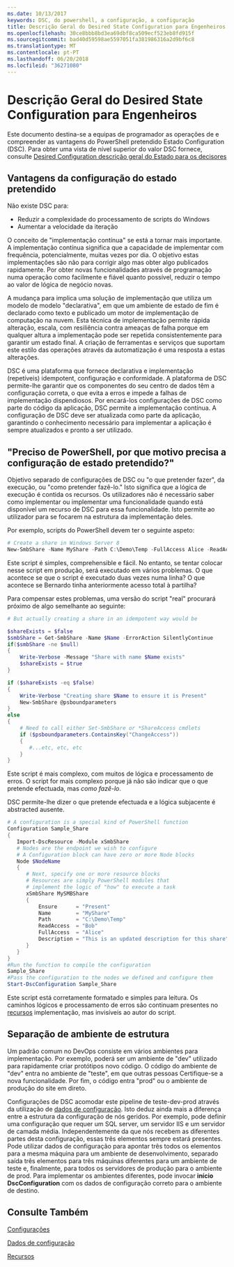 ```yaml
---
ms.date: 10/13/2017
keywords: DSC, do powershell, a configuração, a configuração
title: Descrição Geral do Desired State Configuration para Engenheiros
ms.openlocfilehash: 30ce8bbb8bd3ea69dbf8ca509ecf523eb8fd915f
ms.sourcegitcommit: bad40d59598ae5597051fa381986316a2d9bf6c8
ms.translationtype: MT
ms.contentlocale: pt-PT
ms.lasthandoff: 06/20/2018
ms.locfileid: "36271080"
---
```

# <a name="desired-state-configuration-overview-for-engineers"></a>Descrição Geral do Desired State Configuration para Engenheiros

Este documento destina-se a equipas de programador as operações de e compreender as vantagens do PowerShell pretendido Estado Configuration (DSC).
Para obter uma vista de nível superior do valor DSC fornece, consulte [Desired Configuration descrição geral do Estado para os decisores](decisionMaker.md)

## <a name="benefits-of-desired-state-configuration"></a>Vantagens da configuração do estado pretendido

Não existe DSC para:

- Reduzir a complexidade do processamento de scripts do Windows
- Aumentar a velocidade da iteração

O conceito de "implementação contínua" se está a tornar mais importante.
A implementação contínua significa que a capacidade de implementar com frequência, potencialmente, muitas vezes por dia.
O objetivo estas implementações são não para corrigir algo mas obter algo publicados rapidamente.
Por obter novas funcionalidades através de programação numa operação como facilmente e fiável quanto possível, reduzir o tempo ao valor de lógica de negócio novas.

A mudança para implica uma solução de implementação que utiliza um modelo de modelo "declarativa", em que um ambiente de estado de fim é declarado como texto e publicado um motor de implementação de computação na nuvem.
Esta técnica de implementação permite rápida alteração, escala, com resiliência contra ameaças de falha porque em qualquer altura a implementação pode ser repetida consistentemente para garantir um estado final.
A criação de ferramentas e serviços que suportam este estilo das operações através da automatização é uma resposta a estas alterações.

DSC é uma plataforma que fornece declarativa e implementação (repetíveis) idempotent, configuração e conformidade.
A plataforma de DSC permite-lhe garantir que os componentes do seu centro de dados têm a configuração correta, o que evita a erros e impede a falhas de implementação dispendiosos.
Por encará-los configurações de DSC como parte do código da aplicação, DSC permite a implementação contínua.
A configuração de DSC deve ser atualizada como parte da aplicação, garantindo o conhecimento necessário para implementar a aplicação é sempre atualizados e pronto a ser utilizado.

## <a name="i-have-powershell-why-do-i-need-desired-state-configuration"></a>"Preciso de PowerShell, por que motivo precisa a configuração de estado pretendido?"

Objetivo separado de configurações de DSC ou "o que pretender fazer", da execução, ou "como pretender fazê-lo."
Isto significa que a lógica de execução é contida os recursos.
Os utilizadores não é necessário saber como implementar ou implementar uma funcionalidade quando está disponível um recurso de DSC para essa funcionalidade.
Isto permite ao utilizador para se focarem na estrutura da implementação deles.

Por exemplo, scripts do PowerShell devem ter o seguinte aspeto:
```powershell
# Create a share in Windows Server 8
New-SmbShare -Name MyShare -Path C:\Demo\Temp -FullAccess Alice -ReadAccess Bob
```
Este script é simples, comprehensible e fácil.
No entanto, se tentar colocar nesse script em produção, será executado em vários problemas.
O que acontece se que o script é executado duas vezes numa linha?
O que acontece se Bernardo tinha anteriormente acesso total à partilha?

Para compensar estes problemas, uma versão do script "real" procurará próximo de algo semelhante ao seguinte:
```powershell
# But actually creating a share in an idempotent way would be

$shareExists = $false
$smbShare = Get-SmbShare -Name $Name -ErrorAction SilentlyContinue
if($smbShare -ne $null)
{
    Write-Verbose -Message "Share with name $Name exists"
    $shareExists = $true
}

if ($shareExists -eq $false)
{
    Write-Verbose "Creating share $Name to ensure it is Present"
    New-SmbShare @psboundparameters
}
else
{
    # Need to call either Set-SmbShare or *ShareAccess cmdlets
    if ($psboundparameters.ContainsKey("ChangeAccess"))
    {
       #...etc, etc, etc
    }
}
```

Este script é mais complexo, com muitos de lógica e processamento de erros.
O script for mais complexo porque já não são indicar que o que pretende efectuada, mas *como fazê-lo*.

DSC permite-lhe dizer o que pretende efectuada e a lógica subjacente é abstracted ausente.

```powershell
# A configuration is a special kind of PowerShell function
Configuration Sample_Share
{
   Import-DscResource -Module xSmbShare
   # Nodes are the endpoint we wish to configure
   # A Configuration block can have zero or more Node blocks
   Node $NodeName
   {
      # Next, specify one or more resource blocks
      # Resources are simply PowerShell modules that
      # implement the logic of "how" to execute a task
      xSmbShare MySMBShare
      {
          Ensure      = "Present"
          Name        = "MyShare"
          Path        = "C:\Demo\Temp"
          ReadAccess  = "Bob"
          FullAccess  = "Alice"
          Description = "This is an updated description for this share"
      }
   }
}
#Run the function to compile the configuration
Sample_Share
#Pass the configuration to the nodes we defined and configure them
Start-DscConfiguration Sample_Share
```

Este script está corretamente formatado e simples para leitura.
Os caminhos lógicos e processamento de erros são continuam presentes no [recursos](resources.md) implementação, mas invisíveis ao autor do script.

## <a name="separating-environment-from-structure"></a>Separação de ambiente de estrutura

Um padrão comum no DevOps consiste em vários ambientes para implementação.
Por exemplo, poderá ser um ambiente de "dev" utilizado para rapidamente criar protótipos novo código.
O código do ambiente de "dev" entra no ambiente de "teste", em que outras pessoas Certifique-se a nova funcionalidade.
Por fim, o código entra "prod" ou o ambiente de produção do site em direto.

Configurações de DSC acomodar este pipeline de teste-dev-prod através da utilização de [dados de configuração](configData.md).
Isto deduz ainda mais a diferença entre a estrutura da configuração de nós geridos.
Por exemplo, pode definir uma configuração que requer um SQL server, um servidor IIS e um servidor de camada média.
Independentemente da que nós recebem as diferentes partes desta configuração, essas três elementos sempre estará presentes.
Pode utilizar dados de configuração para apontar três todos os elementos para a mesma máquina para um ambiente de desenvolvimento, separado saída três elementos para três máquinas diferentes para um ambiente de teste e, finalmente, para todos os servidores de produção para o ambiente de prod.
Para implementar os ambientes diferentes, pode invocar **início DscConfiguration** com os dados de configuração correto para o ambiente de destino.

## <a name="see-also"></a>Consulte Também

[Configurações](configurations.md)

[Dados de configuração](configData.md)

[Recursos](resources.md)
